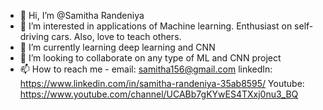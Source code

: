 - 👋 Hi, I’m @Samitha Randeniya
- 👀 I’m interested in applications of Machine learning. Enthusiast on self-driving cars. Also, love to teach others.
- 🌱 I’m currently learning deep learning and CNN
- 💞️ I’m looking to collaborate on any type of ML and CNN project
- 📫 How to reach me - email: samitha156@gmail.com
                        linkedIn: https://www.linkedin.com/in/samitha-randeniya-35ab8595/
                        Youtube: https://www.youtube.com/channel/UCABb7gKYwES4TXxj0nu3_BQ

<!---
Samitha156/Samitha156 is a ✨ special ✨ repository because its `README.md` (this file) appears on your GitHub profile.
You can click the Preview link to take a look at your changes.
--->
